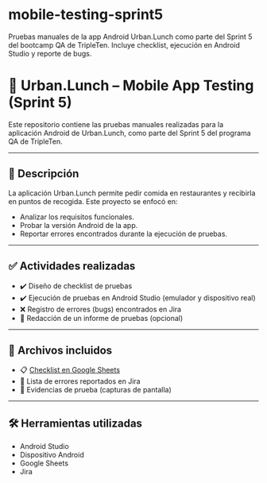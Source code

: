 # mobile-testing-sprint5
Pruebas manuales de la app Android Urban.Lunch como parte del Sprint 5 del bootcamp QA de TripleTen. Incluye checklist, ejecución en Android Studio y reporte de bugs.
# 🍱 Urban.Lunch – Mobile App Testing (Sprint 5)

Este repositorio contiene las pruebas manuales realizadas para la aplicación Android de Urban.Lunch, como parte del Sprint 5 del programa QA de TripleTen.

---

## 🧾 Descripción

La aplicación Urban.Lunch permite pedir comida en restaurantes y recibirla en puntos de recogida. Este proyecto se enfocó en:

- Analizar los requisitos funcionales.
- Probar la versión Android de la app.
- Reportar errores encontrados durante la ejecución de pruebas.

---

## ✅ Actividades realizadas

- ✔️ Diseño de checklist de pruebas
- ✔️ Ejecución de pruebas en Android Studio (emulador y dispositivo real)
- ❌ Registro de errores (bugs) encontrados en Jira
- 📝 Redacción de un informe de pruebas (opcional)

---

## 📎 Archivos incluidos

- 📋 [Checklist en Google Sheets](https://docs.google.com/spreadsheets/d/1HdlX62bgHO730cckQBLmJaliHIvJnfz5/edit?usp=drivesdk&ouid=101473972513786310546&rtpof=true&sd=true)
- 🐛 Lista de errores reportados en Jira
- 🧾 Evidencias de prueba (capturas de pantalla)

---

## 🛠️ Herramientas utilizadas

- Android Studio
- Dispositivo Android
- Google Sheets
- Jira

